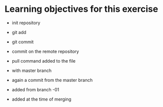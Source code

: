 # Learning objectives for this exercise

* init repository
* git add
* git commit
* commit on the remote repository
* pull command added to the file
* with master branch

* again a commit from the master branch

* added from branch -01
* added at the time of merging
